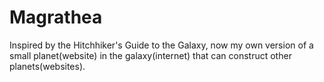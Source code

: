 # Magrathea

Inspired by the Hitchhiker's Guide to the Galaxy, now my own version of a small planet(website) in the galaxy(internet) that can construct other planets(websites).